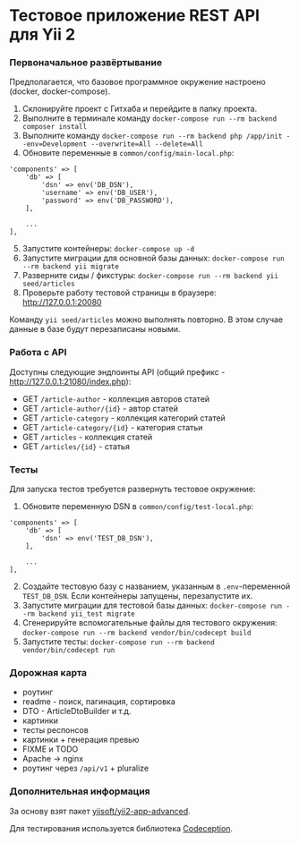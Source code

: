 Тестовое приложение REST API для Yii 2
===============================

### Первоначальное развёртывание

Предполагается, что базовое программное окружение настроено (docker, docker-compose).

1. Склонируйте проект с Гитхаба и перейдите в папку проекта.
2. Выполните в терминале команду `docker-compose run --rm backend composer install`
3. Выполните команду `docker-compose run --rm backend php /app/init --env=Development --overwrite=All --delete=All`
4. Обновите переменные в `common/config/main-local.php`:
```
'components' => [
    'db' => [
        'dsn' => env('DB_DSN'),
        'username' => env('DB_USER'),
        'password' => env('DB_PASSWORD'),
    ],
    
    ...
],
```
5. Запустите контейнеры: `docker-compose up -d`
6. Запустите миграции для основной базы данных: `docker-compose run --rm backend yii migrate`
7. Разверните сиды / фикстуры: `docker-compose run --rm backend yii seed/articles`
8. Проверьте работу тестовой страницы в браузере: http://127.0.0.1:20080

Команду `yii seed/articles` можно выполнять повторно. В этом случае данные в базе будут перезаписаны новыми.

### Работа с API

Доступны следующие эндпоинты API (общий префикс - http://127.0.0.1:21080/index.php):
* GET `/article-author` - коллекция авторов статей
* GET `/article-author/{id}` - автор статей
* GET `/article-category` - коллекция категорий статей
* GET `/article-category/{id}` - категория статьи
* GET `/articles` - коллекция статей
* GET `/articles/{id}` - статья

### Тесты

Для запуска тестов требуется развернуть тестовое окружение:

1. Обновите переменную DSN в `common/config/test-local.php`:
```
'components' => [
    'db' => [
        'dsn' => env('TEST_DB_DSN'),
    ],
    
    ...
],
```
2. Создайте тестовую базу с названием, указанным в `.env`-переменной `TEST_DB_DSN`. Если контейнеры запущены, перезапустите их.
3. Запустите миграции для тестовой базы данных: `docker-compose run --rm backend yii_test migrate`
4. Сгенерируйте вспомогательные файлы для тестового окружения: `docker-compose run --rm backend vendor/bin/codecept build`
5. Запустите тесты: `docker-compose run --rm backend vendor/bin/codecept run`

### Дорожная карта

* роутинг
* readme - поиск, пагинация, сортировка
* DTO - ArticleDtoBuilder и т.д.
* картинки
* тесты респонсов
* картинки + генерация превью
* FIXME и TODO
* Apache -> nginx
* роутинг через `/api/v1` + pluralize

### Дополнительная информация

За основу взят пакет [yiisoft/yii2-app-advanced](https://github.com/yiisoft/yii2-app-advanced).

Для тестирования используется библиотека [Codeception](https://github.com/Codeception/Codeception).